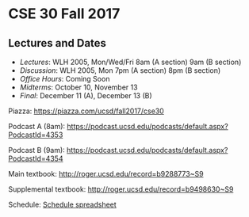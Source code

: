 # CSE 30 Fall 2017

## Lectures and Dates

- *Lectures*: WLH 2005, Mon/Wed/Fri 8am (A section) 9am (B section)
- *Discussion*: WLH 2005, Mon 7pm (A section) 8pm (B section)
- *Office Hours*: Coming Soon
- *Midterms*: October 10, November 13
- *Final*: December 11 (A), December 13 (B)

Piazza: https://piazza.com/ucsd/fall2017/cse30

Podcast A (8am): https://podcast.ucsd.edu/podcasts/default.aspx?PodcastId=4353

Podcast B (9am): https://podcast.ucsd.edu/podcasts/default.aspx?PodcastId=4354

Main textbook: http://roger.ucsd.edu/record=b9288773~S9

Supplemental textbook: http://roger.ucsd.edu/record=b9498630~S9

Schedule: [Schedule spreadsheet](https://docs.google.com/spreadsheets/d/e/2PACX-1vStOSlc2Wr46hQTKOWnIJqa2HGa_AUZZVUuBXllnOa9FTT_LR2e8hjoIQ5QwDa8JZ_nIURW5b3w0QMd/pubhtml?gid=903843377&single=true)
